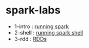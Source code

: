 # spark-labs

* 1-intro : [running spark](1-intro/README.md)
* 2-shell : [running spark shell](2-shell/README.md)
* 3-rdd : [RDDs](3-rdd/README.md)

